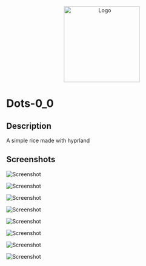 


<div align="center">
 <img src="https://static.vecteezy.com/system/resources/previews/005/139/852/non_2x/bowl-with-rice-and-chopsticks-flat-illustration-icon-on-white-background-for-web-landing-page-sticker-banner-free-vector.jpg" alt="Logo" height="200" width ="200">
</div>


# Dots-0_0



## Description

A simple rice made with hyprland 




## Screenshots

![Screenshot](https://github.com/Lazydev0/Dots-0_0/blob/main/Pictures/Screenshots/Rice/Terminals.png?raw=true)


![Screenshot](https://github.com/Lazydev0/Dots-0_0/blob/main/Pictures/Screenshots/Rice/Wallselect_color.png?raw=true)


![Screenshot](https://github.com/Lazydev0/Dots-0_0/blob/main/Pictures/Screenshots/Rice/grey_paws.png?raw=true)


![Screenshot](https://github.com/Lazydev0/Dots-0_0/blob/main/Pictures/Screenshots/Rice/neovim.png?raw=true)


![Screenshot](https://github.com/Lazydev0/Dots-0_0/blob/main/Pictures/Screenshots/Rice/paws.png?raw=true)


![Screenshot](https://github.com/Lazydev0/Dots-0_0/blob/main/Pictures/Screenshots/Rice/rofi.png?raw=true)


![Screenshot](https://github.com/Lazydev0/Dots-0_0/blob/main/Pictures/Screenshots/Rice/spotify.png?raw=true)


![Screenshot](https://github.com/Lazydev0/Dots-0_0/blob/main/Pictures/Screenshots/Rice/themeselect.png?raw=true)



